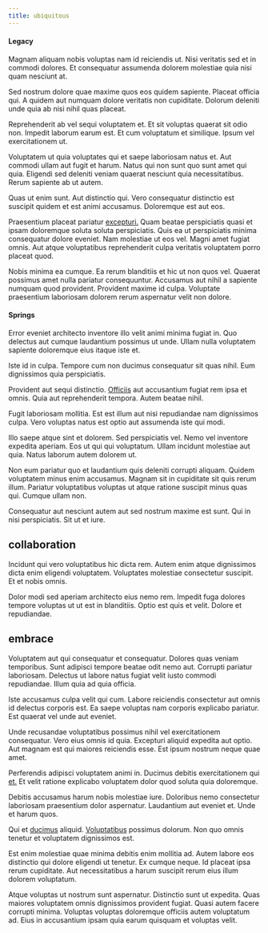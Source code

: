 ```yaml
---
title: ubiquitous
---
```


#### Legacy

Magnam aliquam nobis voluptas nam id reiciendis ut. Nisi veritatis sed et in commodi dolores. Et consequatur assumenda dolorem molestiae quia nisi quam nesciunt at.

Sed nostrum dolore quae maxime quos eos quidem sapiente. Placeat officia qui. A quidem aut numquam dolore veritatis non cupiditate. Dolorum deleniti unde quia ab nisi nihil quas placeat.

Reprehenderit ab vel sequi voluptatem et. Et sit voluptas quaerat sit odio non. Impedit laborum earum est. Et cum voluptatum et similique. Ipsum vel exercitationem ut.

Voluptatem ut quia voluptates qui et saepe laboriosam natus et. Aut commodi ullam aut fugit et harum. Natus qui non sunt quo sunt amet qui quia. Eligendi sed deleniti veniam quaerat nesciunt quia necessitatibus. Rerum sapiente ab ut autem.

Quas ut enim sunt. Aut distinctio qui. Vero consequatur distinctio est suscipit quidem et est animi accusamus. Doloremque est aut eos.

Praesentium placeat pariatur [excepturi.](/facere/adipisci/dynamic.md) Quam beatae perspiciatis quasi et ipsam doloremque soluta soluta perspiciatis. Quis ea ut perspiciatis minima consequatur dolore eveniet. Nam molestiae ut eos vel. Magni amet fugiat omnis. Aut atque voluptatibus reprehenderit culpa veritatis voluptatem porro placeat quod.

Nobis minima ea cumque. Ea rerum blanditiis et hic ut non quos vel. Quaerat possimus amet nulla pariatur consequuntur. Accusamus aut nihil a sapiente numquam quod provident. Provident maxime id culpa. Voluptate praesentium laboriosam dolorem rerum aspernatur velit non dolore.

#### Springs

Error eveniet architecto inventore illo velit animi minima fugiat in. Quo delectus aut cumque laudantium possimus ut unde. Ullam nulla voluptatem sapiente doloremque eius itaque iste et.

Iste id in culpa. Tempore cum non ducimus consequatur sit quas nihil. Eum dignissimos quia perspiciatis.

Provident aut sequi distinctio. [Officiis](/dolore/odio/neque/libero/central_tools__jewelery_&_sports.md) aut accusantium fugiat rem ipsa et omnis. Quia aut reprehenderit tempora. Autem beatae nihil.

Fugit laboriosam mollitia. Est est illum aut nisi repudiandae nam dignissimos culpa. Vero voluptas natus est optio aut assumenda iste qui modi.

Illo saepe atque sint et dolorem. Sed perspiciatis vel. Nemo vel inventore expedita aperiam. Eos ut qui qui voluptatum. Ullam incidunt molestiae aut quia. Natus laborum autem dolorem ut.

Non eum pariatur quo et laudantium quis deleniti corrupti aliquam. Quidem voluptatem minus enim accusamus. Magnam sit in cupiditate sit quis rerum illum. Pariatur voluptatibus voluptas ut atque ratione suscipit minus quas qui. Cumque ullam non.

Consequatur aut nesciunt autem aut sed nostrum maxime est sunt. Qui in nisi perspiciatis. Sit ut et iure.

## collaboration

Incidunt qui vero voluptatibus hic dicta rem. Autem enim atque dignissimos dicta enim eligendi voluptatem. Voluptates molestiae consectetur suscipit. Et et nobis omnis.

Dolor modi sed aperiam architecto eius nemo rem. Impedit fuga dolores tempore voluptas ut ut est in blanditiis. Optio est quis et velit. Dolore et repudiandae.

## embrace

Voluptatem aut qui consequatur et consequatur. Dolores quas veniam temporibus. Sunt adipisci tempore beatae odit nemo aut. Corrupti pariatur laboriosam. Delectus ut labore natus fugiat velit iusto commodi repudiandae. Illum quia ad quia officia.

Iste accusamus culpa velit qui cum. Labore reiciendis consectetur aut omnis id delectus corporis est. Ea saepe voluptas nam corporis explicabo pariatur. Est quaerat vel unde aut eveniet.

Unde recusandae voluptatibus possimus nihil vel exercitationem consequatur. Vero eius omnis id quia. Excepturi aliquid expedita aut optio. Aut magnam est qui maiores reiciendis esse. Est ipsum nostrum neque quae amet.

Perferendis adipisci voluptatem animi in. Ducimus debitis exercitationem qui [et.](/dolore/nemo/home_loan_account_generic_metal_ball.md) Et velit ratione explicabo voluptatem dolor quod soluta quia doloremque.

Debitis accusamus harum nobis molestiae iure. Doloribus nemo consectetur laboriosam praesentium dolor aspernatur. Laudantium aut eveniet et. Unde et harum quos.

Qui et [ducimus](/dolore/odio/neque/libero/central_tools__jewelery_&_sports.md) aliquid. [Voluptatibus](/earum/quo/dolorem/aperiam/avon.md) possimus dolorum. Non quo omnis tenetur et voluptatem dignissimos est.

Est enim molestiae quae minima debitis enim mollitia ad. Autem labore eos distinctio qui dolore eligendi ut tenetur. Ex cumque neque. Id placeat ipsa rerum cupiditate. Aut necessitatibus a harum suscipit rerum eius illum dolorem voluptatum.

Atque voluptas ut nostrum sunt aspernatur. Distinctio sunt ut expedita. Quas maiores voluptatem omnis dignissimos provident fugiat. Quasi autem facere corrupti minima. Voluptas voluptas doloremque officiis autem voluptatum ad. Eius in accusantium ipsam quia earum quisquam et voluptas velit.
